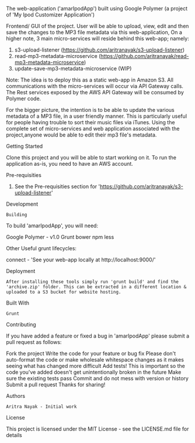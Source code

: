 The web-application ('amarIpodApp') built using Google Polymer (a project of 'My Ipod Customizer Application')

Frontend/ GUI of the project.
User will be able to upload, view, edit and then save the changes to the MP3 file metadata via this web-application,
On a higher note, 3 main micro-services will reside behind this web-app; namely:

1. s3-upload-listener (https://github.com/aritranayak/s3-upload-listener)
2. read-mp3-metadata-microservice (https://github.com/aritranayak/read-mp3-metadata-microservice)
3. update-save-mp3-metadata-microservice (WIP)


Note: The idea is to deploy this as a static web-app in Amazon S3. All communications with the micro-services will occur via API Gateway calls. The Rest services exposed by the AWS API Gateway will be consumed by Polymer code.

For the bigger picture, the intention is to be able to update the various metadata of a MP3 file, in a user friendly manner.
This is particularly useful for people having trouble to sort their music files via iTunes. Using the complete set of micro-services and web application associated with the project,anyone would be able to edit their mp3 file's metadata.

Getting Started

Clone this project and you will be able to start working on it. To run the application as-is, you need to have an AWS account.

Pre-requisities

 1. See the Pre-requisities section for 'https://github.com/aritranayak/s3-upload-listener' 

Development

	Building

To build 'amarIpodApp', you will need:

Google Polymer - v1.0
Grunt
bower
npm
less


Other Useful grunt lifecycles:

connect - 'See your web-app locally at http://localhost:9000/'

Deployment

	After installing these tools simply run 'grunt build' and find the 'archive.zip' folder. This can be extracted in a different location & uploaded to a S3 bucket for website hosting.
	

Built With

    Grunt

Contributing

If you have added a feature or fixed a bug in 'amarIpodApp' please submit a pull request as follows:

Fork the project
Write the code for your feature or bug fix
Please don't auto-format the code or make wholesale whitespace changes as it makes seeing what has changed more difficult
Add tests! This is important so the code you've added doesn't get unintentionally broken in the future
Make sure the existing tests pass
Commit and do not mess with version or history
Submit a pull request
Thanks for sharing!


Authors

    Aritra Nayak - Initial work

License

This project is licensed under the MIT License - see the LICENSE.md file for details
